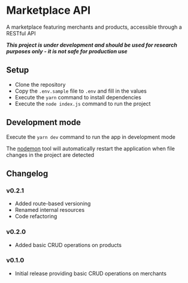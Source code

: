 # Marketplace API

A marketplace featuring merchants and products, accessible through a RESTful API

**_This project is under development and should be used for research purposes only - it is not safe for production use_**

## Setup

- Clone the repository
- Copy the `.env.sample` file to `.env` and fill in the values
- Execute the `yarn` command to install dependencies
- Execute the `node index.js` command to run the project

## Development mode

Execute the `yarn dev` command to run the app in development mode

The [nodemon](https://yarnpkg.com/package/nodemon) tool will automatically restart the application when file changes in the project are detected

## Changelog

### v0.2.1

- Added route-based versioning
- Renamed internal resources
- Code refactoring

### v0.2.0

- Added basic CRUD operations on products

### v0.1.0

- Initial release providing basic CRUD operations on merchants
